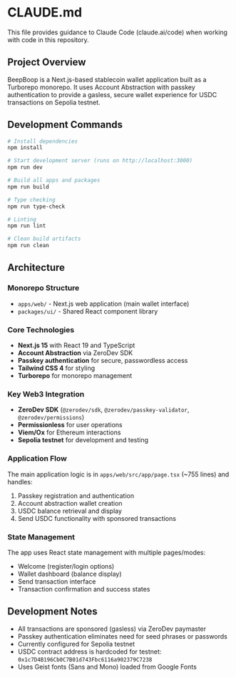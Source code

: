 # CLAUDE.md

This file provides guidance to Claude Code (claude.ai/code) when working with code in this repository.

## Project Overview

BeepBoop is a Next.js-based stablecoin wallet application built as a Turborepo monorepo. It uses Account Abstraction with passkey authentication to provide a gasless, secure wallet experience for USDC transactions on Sepolia testnet.

## Development Commands

```bash
# Install dependencies
npm install

# Start development server (runs on http://localhost:3000)
npm run dev

# Build all apps and packages
npm run build

# Type checking
npm run type-check

# Linting
npm run lint

# Clean build artifacts
npm run clean
```

## Architecture

### Monorepo Structure
- `apps/web/` - Next.js web application (main wallet interface)
- `packages/ui/` - Shared React component library

### Core Technologies
- **Next.js 15** with React 19 and TypeScript
- **Account Abstraction** via ZeroDev SDK
- **Passkey authentication** for secure, passwordless access
- **Tailwind CSS 4** for styling
- **Turborepo** for monorepo management

### Key Web3 Integration
- **ZeroDev SDK** (`@zerodev/sdk`, `@zerodev/passkey-validator`, `@zerodev/permissions`)
- **Permissionless** for user operations
- **Viem/Ox** for Ethereum interactions
- **Sepolia testnet** for development and testing

### Application Flow
The main application logic is in `apps/web/src/app/page.tsx` (~755 lines) and handles:
1. Passkey registration and authentication
2. Account abstraction wallet creation
3. USDC balance retrieval and display
4. Send USDC functionality with sponsored transactions

### State Management
The app uses React state management with multiple pages/modes:
- Welcome (register/login options)
- Wallet dashboard (balance display)
- Send transaction interface
- Transaction confirmation and success states

## Development Notes

- All transactions are sponsored (gasless) via ZeroDev paymaster
- Passkey authentication eliminates need for seed phrases or passwords
- Currently configured for Sepolia testnet
- USDC contract address is hardcoded for testnet: `0x1c7D4B196Cb0C7B01d743Fbc6116a902379C7238`
- Uses Geist fonts (Sans and Mono) loaded from Google Fonts